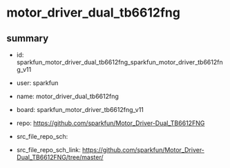# motor_driver_dual_tb6612fng
 
## summary 
* id: sparkfun_motor_driver_dual_tb6612fng_sparkfun_motor_driver_tb6612fng_v11
* user: sparkfun
* name: motor_driver_dual_tb6612fng
* board: sparkfun_motor_driver_tb6612fng_v11
* repo: https://github.com/sparkfun/Motor_Driver-Dual_TB6612FNG



* src_file_repo_sch: 
* src_file_repo_sch_link: https://github.com/sparkfun/Motor_Driver-Dual_TB6612FNG/tree/master/






